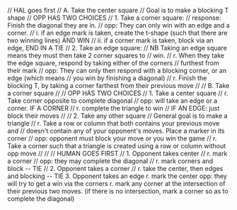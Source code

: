 // HAL goes first
// A. Take the center square
//  Goal is to make a blocking T shape
//  OPP HAS TWO CHOICES
//    1. Take a corner square:
//      response: Finish the diagonal they are in.
//      opp: They can only win with an edge and a corner.
//      i. if an edge mark is taken, create the t-shape (such that there are two winning lines) AND WIN
//      ii. if a corner mark is taken, block via an edge, END IN A TIE
//    2. Take an edge square:
//      NB Taking an edge square means they must then take 2 corner squares to
//      win.
//      r. When they take the edge square, respond by taking either of the corners
//      furthest from their mark
//      opp: They can only then respond with a blocking corner, or an edge (which means
//      you win by finishing a diagonal)
//       r. Finish the blocking T, by taking a corner farthest from their previous move
//
// B. Take a corner square
//
//   OPP HAS TWO CHOICES
//    1. Take a center square
//        r. Take corner opposite to complete diagonal
//         opp: will take an edge or a corner. IF A CORNER
//         r. complete the triangle to win
//          IF AN EDGE: just block their moves
//
//    2. Take any other square
//     General goal is to make a triangle
//         r. Take a row or column that both contains your previous move and
//            doesn't contain any of your opponent's moves. Place a marker in its corner
//         opp: opponent must block your move or you win the game
//         r. Take a corner such that a triangle is created using a row or column
              without opp move
  //
//
//  HUMAN GOES FIRST
//  1. Opponent takes center
    //  r. mark a corner
    //  opp: they may complete the diagonal
    //  r. mark corners and block -- TIE
//  2. Opponent takes a corner
//    r. take the center, then edges and blocking -- TIE
3. Opponent takes an edge
  r. mark the center
  opp: they will try to get a win via the corners
  r. mark any corner at the intersection of their previous two moves.
  (if there is no intersection, mark a corner so as to complete the diagonal)
